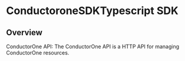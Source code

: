 # ConductoroneSDKTypescript SDK

## Overview

ConductorOne API: The ConductorOne API is a HTTP API for managing ConductorOne resources.